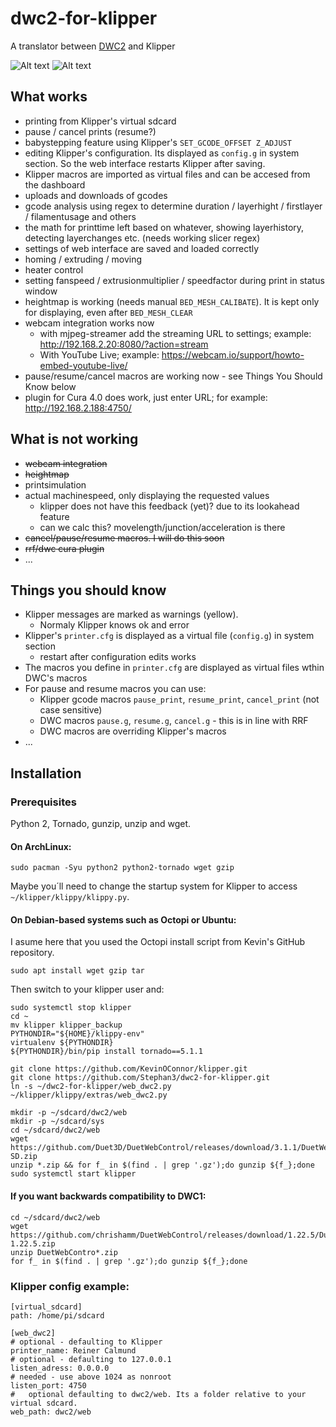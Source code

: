 # dwc2-for-klipper

A translator between [DWC2](https://github.com/Duet3D/DuetWebControl) and Klipper

![Alt text](screenshots/screen_1.PNG?raw=true "screen 1")
![Alt text](screenshots/screen_2.PNG?raw=true "screen 2")

## What works

* printing from Klipper's virtual sdcard
* pause / cancel prints (resume?)
* babystepping feature using Klipper's ```SET_GCODE_OFFSET Z_ADJUST```
* editing Klipper's configuration. Its displayed as `config.g` in system section. So the web interface restarts Klipper after saving.
* Klipper macros are imported as virtual files and can be accesed from the dashboard
* uploads and downloads of gcodes
* gcode analysis using regex to determine duration / layerhight / firstlayer / filamentusage and others
* the math for printtime left based on whatever, showing layerhistory, detecting layerchanges etc. (needs working slicer regex)
* settings of web interface are saved and loaded correctly
* homing / extruding / moving
* heater control
* setting fanspeed / extrusionmultiplier / speedfactor during print in status window
* heightmap is working (needs manual `BED_MESH_CALIBATE`). It is kept only for displaying, even after `BED_MESH_CLEAR`
* webcam integration works now
  * with mjpeg-streamer add the streaming URL to settings; example: http://192.168.2.20:8080/?action=stream
  * With YouTube Live; example: https://webcam.io/support/howto-embed-youtube-live/
* pause/resume/cancel macros are working now - see Things You Should Know below
* plugin for Cura 4.0 does work, just enter URL; for example: http://192.168.2.188:4750/

## What is not working

* ~~webcam integration~~
* ~~heightmap~~
* printsimulation
* actual machinespeed, only displaying the requested values
  * klipper does not have this feedback (yet)? due to its lookahead feature 
  * can we calc this? movelength/junction/acceleration is there
* ~~cancel/pause/resume macros. I will do this soon~~
* ~~rrf/dwc cura plugin~~
* ...

## Things you should know

* Klipper messages are marked as warnings (yellow).
  * Normaly Klipper knows ok and error
* Klipper's `printer.cfg` is displayed as a virtual file (`config.g`) in system section
  * restart after configuration edits works
* The macros you define in `printer.cfg` are displayed as virtual files wthin DWC's macros
* For pause and resume macros you can use:
  * Klipper gcode macros `pause_print`, `resume_print`, `cancel_print` (not case sensitive)
  * DWC macros `pause.g`, `resume.g`, `cancel.g` - this is in line with RRF
  * DWC macros are overriding Klipper's macros
* ...

## Installation

### Prerequisites

Python 2, Tornado, gunzip, unzip and wget.

#### On ArchLinux:

```
sudo pacman -Syu python2 python2-tornado wget gzip
```

Maybe you´ll need to change the startup system for Klipper to access `~/klipper/klippy/klippy.py`.

#### On Debian-based systems such as Octopi or Ubuntu:

I asume here that you used the Octopi install script from Kevin's GitHub repository.

```
sudo apt install wget gzip tar
```

Then switch to your klipper user and:

```
sudo systemctl stop klipper
cd ~
mv klipper klipper_backup 
PYTHONDIR="${HOME}/klippy-env"
virtualenv ${PYTHONDIR}
${PYTHONDIR}/bin/pip install tornado==5.1.1

git clone https://github.com/KevinOConnor/klipper.git
git clone https://github.com/Stephan3/dwc2-for-klipper.git
ln -s ~/dwc2-for-klipper/web_dwc2.py ~/klipper/klippy/extras/web_dwc2.py

mkdir -p ~/sdcard/dwc2/web
mkdir -p ~/sdcard/sys
cd ~/sdcard/dwc2/web 
wget https://github.com/Duet3D/DuetWebControl/releases/download/3.1.1/DuetWebControl-SD.zip
unzip *.zip && for f_ in $(find . | grep '.gz');do gunzip ${f_};done
sudo systemctl start klipper
```

#### If you want backwards compatibility to DWC1:

```
cd ~/sdcard/dwc2/web 
wget https://github.com/chrishamm/DuetWebControl/releases/download/1.22.5/DuetWebControl-1.22.5.zip
unzip DuetWebContro*.zip
for f_ in $(find . | grep '.gz');do gunzip ${f_};done
```

### Klipper config example:

```
[virtual_sdcard]
path: /home/pi/sdcard

[web_dwc2]
# optional - defaulting to Klipper
printer_name: Reiner Calmund
# optional - defaulting to 127.0.0.1
listen_adress: 0.0.0.0
# needed - use above 1024 as nonroot
listen_port: 4750
#	optional defaulting to dwc2/web. Its a folder relative to your virtual sdcard.
web_path: dwc2/web
```

